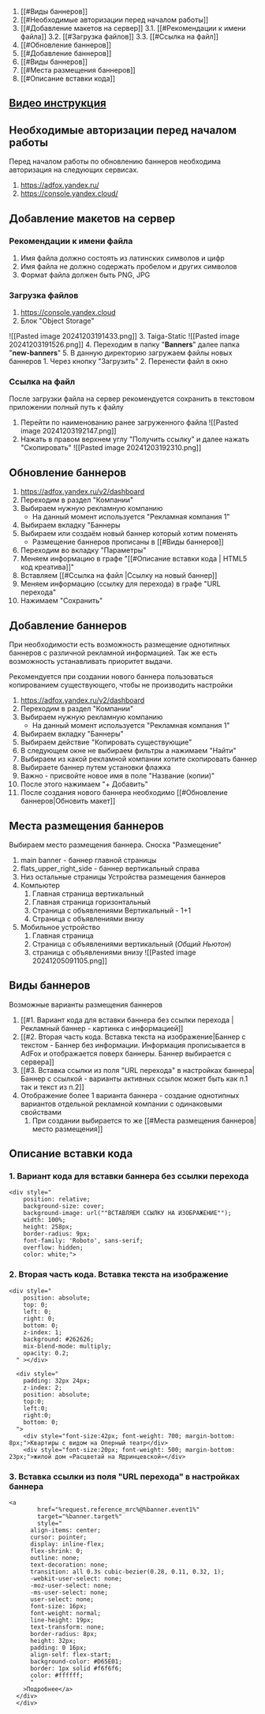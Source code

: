 
1. [[#Виды баннеров]]
2. [[#Необходимые авторизации перед началом работы]]
3. [[#Добавление макетов на сервер]]
	3.1. [[#Рекомендации к имени файла]]
	3.2.  [[#Загрузка файлов]]
	3.3. [[#Ссылка на файл]]
4. [[#Обновление баннеров]]
5. [[#Добавление баннеров]]
6. [[#Виды баннеров]]
7. [[#Места размещения баннеров]]
8. [[#Описание вставки кода]]

## [Видео инструкция](https://drive.google.com/file/d/1UuFdJVOL_HnRUqnXbFmhdaNuUZhbQ4B1/view?usp=sharing)
## Необходимые авторизации перед началом работы
Перед началом работы по обновлению баннеров необходима авторизация на следующих сервисах.
1. https://adfox.yandex.ru/
2. https://console.yandex.cloud/ 


## Добавление макетов на сервер



### Рекомендации к имени файла
1. Имя файла должно состоять из латинских символов и цифр
2. Имя файла не должно содержать пробелом и других символов
3. Формат файла должен быть PNG, JPG
### Загрузка файлов
1. https://console.yandex.cloud
2. Блок "Object Storage"

![[Pasted image 20241203191433.png]]
3. Taiga-Static 
![[Pasted image 20241203191526.png]]
4. Переходим в папку "**Banners**" далее папка "**new-banners**"
5. В данную директорию загружаем файлы новых баннеров 
	1. Через кнопку "Загрузить"
	2. Перенести файл в окно
### Ссылка на файл
После загрузки файла на сервер рекомендуется сохранить в текстовом приложении полный путь к файлу
1. Перейти по наименованию ранее загруженного файла
![[Pasted image 20241203192147.png]]
2. Нажать в правом верхнем углу "Получить ссылку" и далее нажать "Скопировать"
![[Pasted image 20241203192310.png]]








## Обновление баннеров
1. https://adfox.yandex.ru/v2/dashboard
2. Переходим в раздел "Компании"
3. Выбираем нужную рекламную компанию
	- На данный момент используется "Рекламная компания 1"
4. Выбираем вкладку "Баннеры
5. Выбираем или создаём новый баннер который хотим поменять
	* Размещение баннеров прописаны в [[#Виды баннеров]]
6. Переходим во вкладку "Параметры"
7. Меняем информацию в графе "[[#Описание вставки кода | HTML5 код креатива]]"
8. Вставляем [[#Ссылка на файл |Ссылку на новый баннер]]
9. Меняем информацию (ссылку для перехода) в графе "URL перехода"
10. Нажимаем "Сохранить"


## Добавление баннеров
При необходимости есть возможность размещение однотипных баннеров с различной рекламной информацией. Так же есть возможность устанавливать приоритет выдачи.

Рекомендуется при создании нового баннера пользоваться копированием существующего, чтобы не производить настройки

1. https://adfox.yandex.ru/v2/dashboard
2. Переходим в раздел "Компании"
3. Выбираем нужную рекламную компанию
	- На данный момент используется "Рекламная компания 1"
4. Выбираем вкладку "Баннеры"
5. Выбираем действие "Копировать существующие"
6. В следующем окне не выбираем фильтры а нажимаем "Найти"
7. Выбираем из какой рекламной компании хотите скопировать баннер
8. Выбираете баннер путем установки флажка
9. Важно - присвойте новое имя в поле "Название (копии)"
10. После этого нажимаем "+ Добавить"
11. После создания нового баннера необходимо [[#Обновление баннеров|Обновить макет]]


## Места размещения баннеров
Выбираем место размещения баннера. Сноска "Размещение"
1. main banner - баннер главной страницы
2. flats_upper_right_side - баннер вертикальный справа 
3. Низ остальные страницы
Устройства размещения баннеров
1. Компьютер
	1. Главная страница вертикальный 
	2. Главная страница горизонтальный
	3. Страница с объявлениями Вертикальный - 1+1
	4. Страница с объявлениями внизу
2. Мобильное устройство
	1. Главная страница 
	2. Страница с объявлениями вертикальный (*Общий Ньютон*)
	3. страница с объявлениями внизу
![[Pasted image 20241205091105.png]]


## Виды баннеров
Возможные варианты размещения баннеров
1. [[#1. Вариант кода для вставки баннера без ссылки перехода |Рекламный баннер - картинка с информацией]]
2. [[#2. Вторая часть кода. Вставка текста на изображение|Баннер с текстом - Баннер без информации. Информация прописывается в AdFox и отображается поверх баннеры. Баннер выбирается с сервера]]
3. [[#3. Вставка ссылки из поля "URL перехода" в настройках баннера|Баннер с ссылкой - варианты активных ссылок может быть как п.1 так и текст из п.2]]
4. Отображение более 1 варианта баннера - создание однотипных вариантов отдельной рекламной компании с одинаковыми свойствами
	1. При создании выбирается то же [[#Места размещения баннеров|место размещения]]


## Описание вставки кода

### 1. Вариант кода для вставки баннера без ссылки перехода
```
<div style="
    position: relative;
    background-size: cover;
    background-image: url(""ВСТАВЛЯЕМ ССЫЛКУ НА ИЗОБРАЖЕНИЕ"");
    width: 100%;
    height: 258px;
    border-radius: 9px;
    font-family: 'Roboto', sans-serif;
    overflow: hidden;
    color: white;">
```
### 2. Вторая часть кода. Вставка текста на изображение
```
<div style="
    position: absolute;
    top: 0;
    left: 0;
    right: 0;
    bottom: 0;
    z-index: 1;
    background: #262626;
    mix-blend-mode: multiply;
    opacity: 0.2;
  " ></div>
 
  <div style="
    padding: 32px 24px;
    z-index: 2;
    position: absolute;
    top:0;
    left:0;
    right:0;
    bottom: 0;
  ">
    <div style="font-size:42px; font-weight: 700; margin-bottom: 8px;">Квартиры с видом на Оперный театр</div>
    <div style="font-size:20px; font-weight: 500; margin-bottom: 23px;">жилой дом «Расцветай на Ядринцевской»</div>
```
### 3. Вставка ссылки из поля "URL перехода" в настройках баннера
```
<a
        href="%request.reference_mrc%@%banner.event1%"
        target="%banner.target%"
        style="
      align-items: center;
      cursor: pointer;
      display: inline-flex;
      flex-shrink: 0;
      outline: none;
      text-decoration: none;
      transition: all 0.3s cubic-bezier(0.28, 0.11, 0.32, 1);
      -webkit-user-select: none;
      -moz-user-select: none;
      -ms-user-select: none;
      user-select: none;
      font-size: 16px;
      font-weight: normal;
      line-height: 19px;
      text-transform: none;
      border-radius: 8px;
      height: 32px;
      padding: 0 16px;
      align-self: flex-start;
      background-color: #D65E01;
      border: 1px solid #f6f6f6;
      color: #ffffff;
      "
    >Подробнее</a>
  </div>
  </div> 
```
